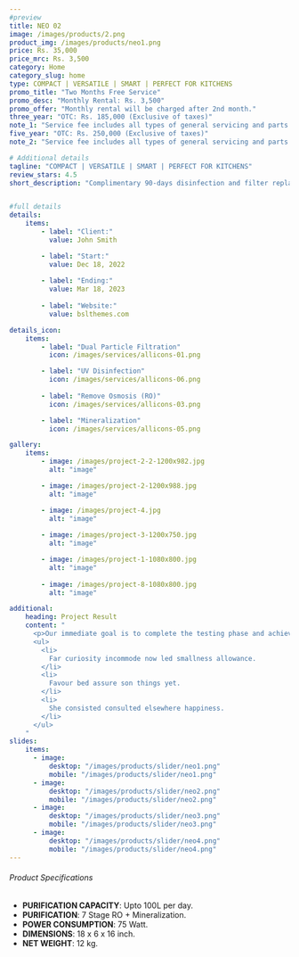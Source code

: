 ```yaml
---
#preview
title: NEO 02
image: /images/products/2.png
product_img: /images/products/neo1.png
price: Rs. 35,000
price_mrc: Rs. 3,500
category: Home
category_slug: home
type: COMPACT | VERSATILE | SMART | PERFECT FOR KITCHENS
promo_title: "Two Months Free Service"
promo_desc: "Monthly Rental: Rs. 3,500"
promo_offer: "Monthly rental will be charged after 2nd month."
three_year: "OTC: Rs. 185,000 (Exclusive of taxes)"
note_1: "Service fee includes all types of general servicing and parts replacement for up to 3 years, after that monthly service fees are PKR 3,500 inclusive of taxes. Filter replacements are done based on real time health status as per our service protocols"
five_year: "OTC: Rs. 250,000 (Exclusive of taxes)"
note_2: "Service fee includes all types of general servicing and parts replacement for up to 3 years, after that monthly service fees are PKR 4,000 inclusive of taxes. Filter replacements are done based on real time health status as per our service protocols"

# Additional details
tagline: "COMPACT | VERSATILE | SMART | PERFECT FOR KITCHENS"
review_stars: 4.5
short_description: "Complimentary 90-days disinfection and filter replacement Storage capacity of *5L* Multiple colors to choose from Water quality monitoring app."


#full details
details:
    items:
        - label: "Client:"
          value: John Smith

        - label: "Start:"
          value: Dec 18, 2022
        
        - label: "Ending:"
          value: Mar 18, 2023
        
        - label: "Website:"
          value: bslthemes.com

details_icon:
    items:
        - label: "Dual Particle Filtration"
          icon: /images/services/allicons-01.png

        - label: "UV Disinfection"
          icon: /images/services/allicons-06.png
        
        - label: "Remove Osmosis (RO)"
          icon: /images/services/allicons-03.png

        - label: "Mineralization"
          icon: /images/services/allicons-05.png

gallery: 
    items:
        - image: /images/project-2-2-1200x982.jpg
          alt: "image"

        - image: /images/project-2-1200x988.jpg
          alt: "image"

        - image: /images/project-4.jpg
          alt: "image"
        
        - image: /images/project-3-1200x750.jpg
          alt: "image"

        - image: /images/project-1-1080x800.jpg
          alt: "image"
        
        - image: /images/project-8-1080x800.jpg
          alt: "image"

additional:
    heading: Project Result
    content: "
      <p>Our immediate goal is to complete the testing phase and achieve the certification, which will allow us to bring our product to market by the end of the year. We are actively engaging with waste to energy operators, concrete manufacturers, and the wider construction industry.</p>
      <ul>
        <li>
          Far curiosity incommode now led smallness allowance.
        </li>
        <li>
          Favour bed assure son things yet.
        </li>
        <li>
          She consisted consulted elsewhere happiness.
        </li>
      </ul>
    "
slides:
    items:
      - image:
          desktop: "/images/products/slider/neo1.png"
          mobile: "/images/products/slider/neo1.png"
      - image:
          desktop: "/images/products/slider/neo2.png"
          mobile: "/images/products/slider/neo2.png"
      - image:
          desktop: "/images/products/slider/neo3.png"
          mobile: "/images/products/slider/neo3.png"
      - image:
          desktop: "/images/products/slider/neo4.png"
          mobile: "/images/products/slider/neo4.png"
---
```



###### Product Specifications
- **PURIFICATION CAPACITY**: Upto 100L per day.
- **PURIFICATION**: 7 Stage RO + Mineralization.
- **POWER CONSUMPTION**: 75 Watt.
- **DIMENSIONS**: 18 x 6 x 16 inch.
- **NET WEIGHT**: 12 kg.